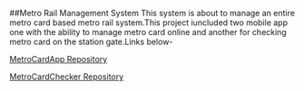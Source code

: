 ##Metro Rail Management System
This system is about to manage an entire metro card based metro rail system.This project iuncluded two mobile app one with the ability to manage metro card online and another for checking metro card on the station gate.Links below-


<p>
<a href="https://github.com/rihad789/MetroCardApp" alt="MetroCardApp Repository ">MetroCardApp Repository</a>
</p>
<p>
<a href="https://github.com/rihad789/MetroCardChecker" alt="MetroCardChecker Repository">MetroCardChecker Repository</a> 
</p>
